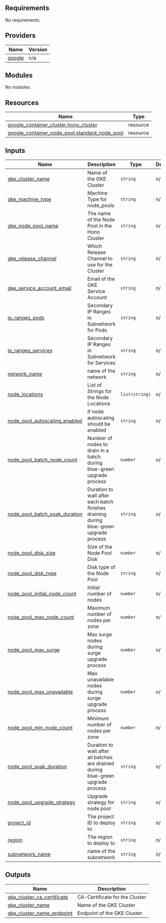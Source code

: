 ## Requirements

No requirements.

## Providers

| Name | Version |
|------|---------|
| <a name="provider_google"></a> [google](#provider\_google) | n/a |

## Modules

No modules.

## Resources

| Name | Type |
|------|------|
| [google_container_cluster.hono_cluster](https://registry.terraform.io/providers/hashicorp/google/latest/docs/resources/container_cluster) | resource |
| [google_container_node_pool.standard_node_pool](https://registry.terraform.io/providers/hashicorp/google/latest/docs/resources/container_node_pool) | resource |

## Inputs

| Name | Description | Type | Default | Required |
|------|-------------|------|---------|:--------:|
| <a name="input_gke_cluster_name"></a> [gke\_cluster\_name](#input\_gke\_cluster\_name) | Name of the GKE Cluster | `string` | n/a | yes |
| <a name="input_gke_machine_type"></a> [gke\_machine\_type](#input\_gke\_machine\_type) | Machine Type for node\_pools | `string` | n/a | yes |
| <a name="input_gke_node_pool_name"></a> [gke\_node\_pool\_name](#input\_gke\_node\_pool\_name) | The name of the Node Pool in the Hono Cluster | `string` | n/a | yes |
| <a name="input_gke_release_channel"></a> [gke\_release\_channel](#input\_gke\_release\_channel) | Which Release Channel to use for the Cluster | `string` | n/a | yes |
| <a name="input_gke_service_account_email"></a> [gke\_service\_account\_email](#input\_gke\_service\_account\_email) | Email of the GKE Service Account | `string` | n/a | yes |
| <a name="input_ip_ranges_pods"></a> [ip\_ranges\_pods](#input\_ip\_ranges\_pods) | Secondary IP Ranges in Subnetwork for Pods | `string` | n/a | yes |
| <a name="input_ip_ranges_services"></a> [ip\_ranges\_services](#input\_ip\_ranges\_services) | Secondary IP Ranges in Subnetwork for Services | `string` | n/a | yes |
| <a name="input_network_name"></a> [network\_name](#input\_network\_name) | name of the network | `string` | n/a | yes |
| <a name="input_node_locations"></a> [node\_locations](#input\_node\_locations) | List of Strings for the Node Locations | `list(string)` | n/a | yes |
| <a name="input_node_pool_autoscaling_enabled"></a> [node\_pool\_autoscaling\_enabled](#input\_node\_pool\_autoscaling\_enabled) | If node autoscaling should be enabled | `string` | n/a | yes |
| <a name="input_node_pool_batch_node_count"></a> [node\_pool\_batch\_node\_count](#input\_node\_pool\_batch\_node\_count) | Number of nodes to drain in a batch during blue-green upgrade process | `number` | n/a | yes |
| <a name="input_node_pool_batch_soak_duration"></a> [node\_pool\_batch\_soak\_duration](#input\_node\_pool\_batch\_soak\_duration) | Duration to wait after each batch finishes draining during blue-green upgrade process | `string` | n/a | yes |
| <a name="input_node_pool_disk_size"></a> [node\_pool\_disk\_size](#input\_node\_pool\_disk\_size) | Size of the Node Pool Disk | `number` | n/a | yes |
| <a name="input_node_pool_disk_type"></a> [node\_pool\_disk\_type](#input\_node\_pool\_disk\_type) | Disk type of the Node Pool | `string` | n/a | yes |
| <a name="input_node_pool_initial_node_count"></a> [node\_pool\_initial\_node\_count](#input\_node\_pool\_initial\_node\_count) | Initial number of nodes | `number` | n/a | yes |
| <a name="input_node_pool_max_node_count"></a> [node\_pool\_max\_node\_count](#input\_node\_pool\_max\_node\_count) | Maximum number of nodes per zone | `number` | n/a | yes |
| <a name="input_node_pool_max_surge"></a> [node\_pool\_max\_surge](#input\_node\_pool\_max\_surge) | Max surge nodes during surge upgrade process | `number` | n/a | yes |
| <a name="input_node_pool_max_unavailable"></a> [node\_pool\_max\_unavailable](#input\_node\_pool\_max\_unavailable) | Max unavailable nodes during surge upgrade process | `number` | n/a | yes |
| <a name="input_node_pool_min_node_count"></a> [node\_pool\_min\_node\_count](#input\_node\_pool\_min\_node\_count) | Minimum number of nodes per zone | `number` | n/a | yes |
| <a name="input_node_pool_soak_duration"></a> [node\_pool\_soak\_duration](#input\_node\_pool\_soak\_duration) | Duration to wait after all batches are drained during blue-green upgrade process | `string` | n/a | yes |
| <a name="input_node_pool_upgrade_strategy"></a> [node\_pool\_upgrade\_strategy](#input\_node\_pool\_upgrade\_strategy) | Upgrade strategy for node pool | `string` | n/a | yes |
| <a name="input_project_id"></a> [project\_id](#input\_project\_id) | The project ID to deploy to | `string` | n/a | yes |
| <a name="input_region"></a> [region](#input\_region) | The region to deploy to | `string` | n/a | yes |
| <a name="input_subnetwork_name"></a> [subnetwork\_name](#input\_subnetwork\_name) | name of the subnetwork | `string` | n/a | yes |

## Outputs

| Name | Description |
|------|-------------|
| <a name="output_gke_cluster_ca_certificate"></a> [gke\_cluster\_ca\_certificate](#output\_gke\_cluster\_ca\_certificate) | CA-Certificate for the Cluster |
| <a name="output_gke_cluster_name"></a> [gke\_cluster\_name](#output\_gke\_cluster\_name) | Name of the GKE Cluster |
| <a name="output_gke_cluster_name_endpoint"></a> [gke\_cluster\_name\_endpoint](#output\_gke\_cluster\_name\_endpoint) | Endpoint of the GKE Cluster |
